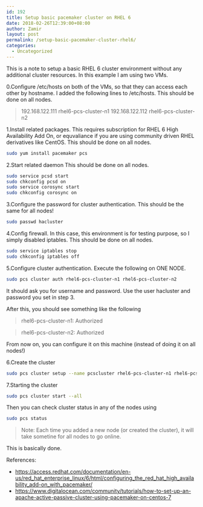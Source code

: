 ```yaml
---
id: 192
title: Setup basic pacemaker cluster on RHEL 6
date: 2018-02-26T12:39:00+08:00
author: Zamir
layout: post
permalink: /setup-basic-pacemaker-cluster-rhel6/
categories:
  - Uncategorized
---
```

This is a note to setup a basic RHEL 6 cluster environment without any additional cluster resources. In this example I am using two VMs.

0.Configure /etc/hosts on both of the VMs, so that they can access each other by hostname. I added the following lines to /etc/hosts.
This should be done on all nodes.

> 192.168.122.111 rhel6-pcs-cluster-n1
> 192.168.122.112 rhel6-pcs-cluster-n2

1.Install related packages. This requires subscription for RHEL 6 High Availability Add On, or equvaliance if you are using community driven RHEL derivatives like CentOS.
This should be done on all nodes.

```bash
sudo yum install pacemaker pcs
```

2.Start related daemon
This should be done on all nodes.

```bash
sudo service pcsd start
sudo chkconfig pcsd on
sudo service corosync start
sudo chkconfig corosync on
```

3.Configure the password for cluster authentication. This should be the same for all nodes!

```bash
sudo passwd hacluster
```

4.Config firewall. In this case, this environment is for testing purpose, so I simply disabled iptables.
This should be done on all nodes.

```bash
sudo service iptables stop
sudo chkconfig iptables off
```

5.Configure cluster authentication. Execute the following on ONE NODE.
```bash
sudo pcs cluster auth rhel6-pcs-cluster-n1 rhel6-pcs-cluster-n2
```
It should ask you for username and password. Use the user hacluster and password you set in step 3.

After this, you should see something like the following

> rhel6-pcs-cluster-n1: Authorized

> rhel6-pcs-cluster-n2: Authorized

From now on, you can configure it on this machine (instead of doing it on all nodes!)

6.Create the cluster

```bash
sudo pcs cluster setup --name pcscluster rhel6-pcs-cluster-n1 rhel6-pcs-cluster-n2
```

7.Starting the cluster

```bash
sudo pcs cluster start --all
```

Then you can check cluster status in any of the nodes using

```bash
sudo pcs status
```

> Note: Each time you added a new node (or created the cluster), it will take sometine for all nodes to go online.

This is basically done.

References:
* https://access.redhat.com/documentation/en-us/red_hat_enterprise_linux/6/html/configuring_the_red_hat_high_availability_add-on_with_pacemaker/
* https://www.digitalocean.com/community/tutorials/how-to-set-up-an-apache-active-passive-cluster-using-pacemaker-on-centos-7

